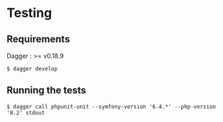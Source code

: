 # Testing

## Requirements

Dagger : >= v0.18.9

```shell
$ dagger develop
```

## Running the tests

```shell
$ dagger call phpunit-unit --symfony-version '6.4.*' --php-version '8.2' stdout
```
